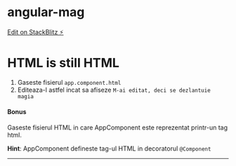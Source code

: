 # angular-mag

[Edit on StackBlitz ⚡️](https://stackblitz.com/edit/angular-mag)

# HTML is still HTML
1. Gaseste fisierul `app.component.html`
1. Editeaza-l astfel incat sa afiseze `M-ai editat, deci se dezlantuie magia`

#### Bonus
Gaseste fisierul HTML in care AppComponent este reprezentat printr-un tag html.

**Hint**: AppComponent defineste tag-ul HTML in decoratorul `@Component`
___
